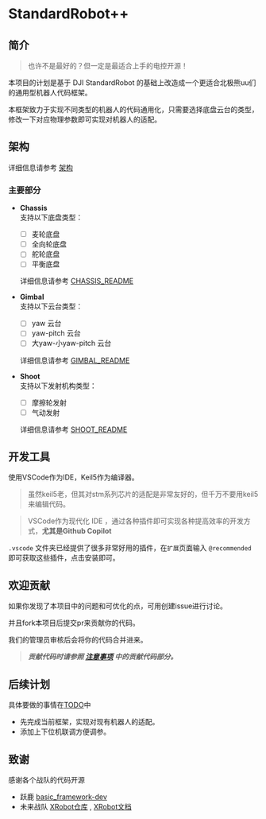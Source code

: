 # StandardRobot++

## 简介
> 也许不是最好的？但一定是最适合上手的电控开源！

本项目的计划是基于 DJI StandardRobot 的基础上改造成一个更适合北极熊uu们的通用型机器人代码框架。

本框架致力于实现不同类型的机器人的代码通用化，只需要选择底盘云台的类型，修改一下对应物理参数即可实现对机器人的适配。

## 架构
详细信息请参考 [架构](./doc/架构.md)
### 主要部分
- **Chassis**\
  支持以下底盘类型：
  - [ ] 麦轮底盘
  - [ ] 全向轮底盘
  - [ ] 舵轮底盘
  - [ ] 平衡底盘
  
  详细信息请参考 [CHASSIS_README](./application/chassis/CHASSIS_README.md)

- **Gimbal**\
  支持以下云台类型：
  - [ ] yaw 云台
  - [ ] yaw-pitch 云台
  - [ ] 大yaw-小yaw-pitch 云台
  
  详细信息请参考 [GIMBAL_README](./application/gimbal/GIMBAL_README.md)

- **Shoot**\
  支持以下发射机构类型：
  - [ ] 摩擦轮发射
  - [ ] 气动发射

  详细信息请参考 [SHOOT_README](./application/shoot/SHOOT_README.md)

<!-- - **Mechanical arm**\
  支持以下机械臂类型：
  
  详细信息请参考 [ARM_README](./application/arm/ARM_README.md) -->

## 开发工具
使用VSCode作为IDE，Keil5作为编译器。
> 虽然keil5老，但其对stm系列芯片的适配是非常友好的，但千万不要用keil5来编辑代码。

> VSCode作为现代化 IDE ，通过各种插件即可实现各种提高效率的开发方式，**尤其是Github Copilot**

`.vscode` 文件夹已经提供了很多非常好用的插件，在`扩展`页面输入 `@recommended` 即可获取这些插件，点击安装即可。

## 欢迎贡献
如果你发现了本项目中的问题和可优化的点，可用创建issue进行讨论。

并且fork本项目后提交pr来贡献你的代码。

我们的管理员审核后会将你的代码合并进来。

> ***贡献代码时请参照 [注意事项](./doc/注意事项.md/#贡献代码) 中的贡献代码部分。*** 

## 后续计划
具体要做的事情在[TODO](./doc/TODO.md)中
- 先完成当前框架，实现对现有机器人的适配。
- 添加上下位机联调方便调参。

## 致谢
感谢各个战队的代码开源
- 跃鹿 [basic_framework-dev](https://gitee.com/hnuyuelurm/basic_framework)
- 未来战队 [XRobot仓库](https://github.com/xrobot-org/XRobot) , [XRobot文档](https://xrobot-org.github.io/)